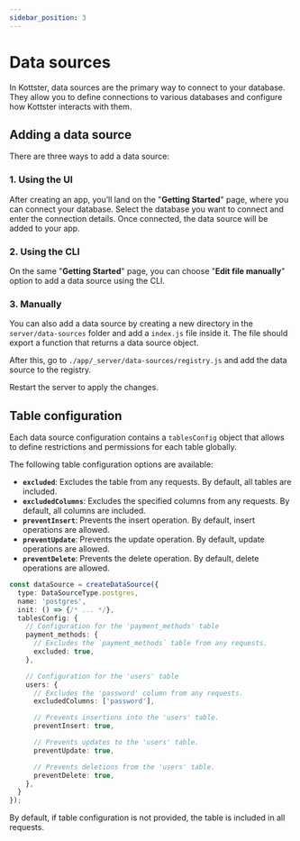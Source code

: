 ```yaml
---
sidebar_position: 3
---
```


# Data sources

In Kottster, data sources are the primary way to connect to your database. They allow you to define connections to various databases and configure how Kottster interacts with them.

## Adding a data source

There are three ways to add a data source:

### 1. Using the UI

After creating an app, you’ll land on the "**Getting Started**" page, where you can connect your database. Select the database you want to connect and enter the connection details. Once connected, the data source will be added to your app.

### 2. Using the CLI

On the same "**Getting Started**" page, you can choose "**Edit file manually**" option to add a data source using the CLI. 

### 3. Manually

You can also add a data source by creating a new directory in the `server/data-sources` folder and add a `index.js` file inside it. The file should export a function that returns a data source object.

After this, go to `./app/_server/data-sources/registry.js` and add the data source to the registry.

Restart the server to apply the changes.

## Table configuration

Each data source configuration contains a `tablesConfig` object that allows to define restrictions and permissions for each table globally.

The following table configuration options are available:
- **`excluded`**: Excludes the table from any requests. By default, all tables are included.
- **`excludedColumns`**: Excludes the specified columns from any requests. By default, all columns are included.
- **`preventInsert`**: Prevents the insert operation. By default, insert operations are allowed.
- **`preventUpdate`**: Prevents the update operation. By default, update operations are allowed.
- **`preventDelete`**: Prevents the delete operation. By default, delete operations are allowed.

```typescript title="Example"
const dataSource = createDataSource({
  type: DataSourceType.postgres,
  name: 'postgres',
  init: () => {/* ... */},
  tablesConfig: {
    // Configuration for the 'payment_methods' table
    payment_methods: {
      // Excludes the `payment_methods` table from any requests.
      excluded: true,
    },

    // Configuration for the 'users' table
    users: {
      // Excludes the 'password' column from any requests.
      excludedColumns: ['password'],

      // Prevents insertions into the 'users' table.
      preventInsert: true, 

      // Prevents updates to the 'users' table.
      preventUpdate: true,

      // Prevents deletions from the 'users' table.
      preventDelete: true,
    },
  }
});
```

By default, if table configuration is not provided, the table is included in all requests.
